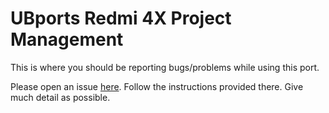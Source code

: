 # UBports Redmi 4X Project Management
This is where you should be reporting bugs/problems while using this port.

Please open an issue [here](https://github.com/ubports-santoni/projectmanagement/issues). Follow the instructions provided there. Give much detail as possible.
